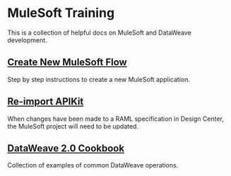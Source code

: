 # MuleSoft Training

This is a collection of helpful docs on MuleSoft and DataWeave development.

## [Create New MuleSoft Flow](/create-new-mulesoft-application)

Step by step instructions to create a new MuleSoft application.

## [Re-import APIKit](/reimport-apikit.md)

When changes have been made to a RAML specification in Design Center, the MuleSoft project will need to be updated.

## [DataWeave 2.0 Cookbook](/dataweave-cookbook.md)

Collection of examples of common DataWeave operations.